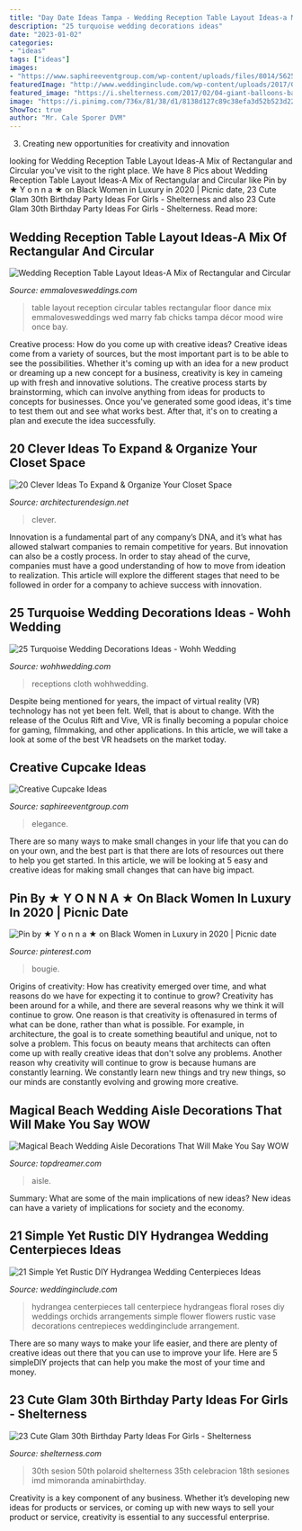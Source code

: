 ```yaml
---
title: "Day Date Ideas Tampa - Wedding Reception Table Layout Ideas-a Mix Of Rectangular And Circular"
description: "25 turquoise wedding decorations ideas"
date: "2023-01-02"
categories:
- "ideas"
tags: ["ideas"]
images:
- "https://www.saphireeventgroup.com/wp-content/uploads/files/8014/5625/5202/Creative_Cupcake_Ideas_3.jpg"
featuredImage: "http://www.weddinginclude.com/wp-content/uploads/2017/07/Tall-Hydrangea-Centerpieces-For-Weddings.jpg"
featured_image: "https://i.shelterness.com/2017/02/04-giant-balloons-banners-and-garlands.jpg"
image: "https://i.pinimg.com/736x/81/38/d1/8138d127c89c38efa3d52b523d22c3ba.jpg"
ShowToc: true
author: "Mr. Cale Sporer DVM"
---
```



3. Creating new opportunities for creativity and innovation 

	

		
looking for Wedding Reception Table Layout Ideas-A Mix of Rectangular and Circular you've visit to the right place. We have 8 Pics about Wedding Reception Table Layout Ideas-A Mix of Rectangular and Circular like Pin by ★ Y o n n a ★ on Black Women in Luxury in 2020 | Picnic date, 23 Cute Glam 30th Birthday Party Ideas For Girls - Shelterness and also 23 Cute Glam 30th Birthday Party Ideas For Girls - Shelterness. Read more:
		
    
## Wedding Reception Table Layout Ideas-A Mix Of Rectangular And Circular

<img loading=lazy src="http://emmalovesweddings.com/wp-content/uploads/2017/11/Rectangular-and-Circular-wedding-reception-table-layout.jpg" onerror="this.onerror=null;this.src='https://tse1.mm.bing.net/th?id=OIP.qVbTvxYcg4Rj4wn46eDoUgHaLH&amp;pid=15.1';" alt="Wedding Reception Table Layout Ideas-A Mix of Rectangular and Circular">

_Source: emmalovesweddings.com_

>table layout reception circular tables rectangular floor dance mix emmalovesweddings wed marry fab chicks tampa décor mood wire once bay. 

	

Creative process: How do you come up with creative ideas?
Creative ideas come from a variety of sources, but the most important part is to be able to see the possibilities. Whether it's coming up with an idea for a new product or dreaming up a new concept for a business, creativity is key in cameing up with fresh and innovative solutions. The creative process starts by brainstorming, which can involve anything from ideas for products to concepts for businesses. Once you've generated some good ideas, it's time to test them out and see what works best. After that, it's on to creating a plan and execute the idea successfully.

    
## 20 Clever Ideas To Expand &amp; Organize Your Closet Space

<img loading=lazy src="https://cdn.architecturendesign.net/wp-content/uploads/2015/07/AD-Closet-Organizing-Ideas-10.jpg" onerror="this.onerror=null;this.src='https://tse4.mm.bing.net/th?id=OIP.ahNVah62Yx0uVuiBSMuH5QHaJ3&amp;pid=15.1';" alt="20 Clever Ideas To Expand &amp; Organize Your Closet Space">

_Source: architecturendesign.net_

>clever. 

	

Innovation is a fundamental part of any company’s DNA, and it’s what has allowed stalwart companies to remain competitive for years. But innovation can also be a costly process. In order to stay ahead of the curve, companies must have a good understanding of how to move from ideation to realization. This article will explore the different stages that need to be followed in order for a company to achieve success with innovation.

    
## 25 Turquoise Wedding Decorations Ideas - Wohh Wedding

<img loading=lazy src="https://www.wohhwedding.com/wp-content/uploads/2016/05/Turquoise-Wedding-Decorations-Different-Concept.jpg" onerror="this.onerror=null;this.src='https://tse2.mm.bing.net/th?id=OIP.rP22jwxw78x5MQiJz0VELQHaLH&amp;pid=15.1';" alt="25 Turquoise Wedding Decorations Ideas - Wohh Wedding">

_Source: wohhwedding.com_

>receptions cloth wohhwedding. 

	

Despite being mentioned for years, the impact of virtual reality (VR) technology has not yet been felt. Well, that is about to change. With the release of the Oculus Rift and Vive, VR is finally becoming a popular choice for gaming, filmmaking, and other applications. In this article, we will take a look at some of the best VR headsets on the market today.

    
## Creative Cupcake Ideas

<img loading=lazy src="https://www.saphireeventgroup.com/wp-content/uploads/files/8014/5625/5202/Creative_Cupcake_Ideas_3.jpg" onerror="this.onerror=null;this.src='https://tse1.mm.bing.net/th?id=OIP.1dcXF4nZklwA9j3h_8cikQAAAA&amp;pid=15.1';" alt="Creative Cupcake Ideas">

_Source: saphireeventgroup.com_

>elegance. 

	

There are so many ways to make small changes in your life that you can do on your own, and the best part is that there are lots of resources out there to help you get started. In this article, we will be looking at 5 easy and creative ideas for making small changes that can have big impact.

    
## Pin By ★ Y O N N A ★ On Black Women In Luxury In 2020 | Picnic Date

<img loading=lazy src="https://i.pinimg.com/736x/81/38/d1/8138d127c89c38efa3d52b523d22c3ba.jpg" onerror="this.onerror=null;this.src='https://tse3.mm.bing.net/th?id=OIP.roLbO_pDbyc-5Y_DN1schAHaJ3&amp;pid=15.1';" alt="Pin by ★ Y o n n a ★ on Black Women in Luxury in 2020 | Picnic date">

_Source: pinterest.com_

>bougie. 

	

Origins of creativity: How has creativity emerged over time, and what reasons do we have for expecting it to continue to grow?
Creativity has been around for a while, and there are several reasons why we think it will continue to grow. One reason is that creativity is oftenasured in terms of what can be done, rather than what is possible. For example, in architecture, the goal is to create something beautiful and unique, not to solve a problem. This focus on beauty means that architects can often come up with really creative ideas that don't solve any problems. Another reason why creativity will continue to grow is because humans are constantly learning. We constantly learn new things and try new things, so our minds are constantly evolving and growing more creative.

    
## Magical Beach Wedding Aisle Decorations That Will Make You Say WOW

<img loading=lazy src="https://topdreamer.com/wp-content/uploads/2016/07/supposedly-atlantic-paradise-cove-but-will-double-check-2.jpg" onerror="this.onerror=null;this.src='https://tse3.mm.bing.net/th?id=OIP.oEn_asVzngmXoRxONfR7tQHaLH&amp;pid=15.1';" alt="Magical Beach Wedding Aisle Decorations That Will Make You Say WOW">

_Source: topdreamer.com_

>aisle. 

	

Summary: What are some of the main implications of new ideas?
New ideas can have a variety of implications for society and the economy.

    
## 21 Simple Yet Rustic DIY Hydrangea Wedding Centerpieces Ideas

<img loading=lazy src="http://www.weddinginclude.com/wp-content/uploads/2017/07/Tall-Hydrangea-Centerpieces-For-Weddings.jpg" onerror="this.onerror=null;this.src='https://tse4.mm.bing.net/th?id=OIP.GSUp11ims8eE4ZuyVx-DvwHaLD&amp;pid=15.1';" alt="21 Simple Yet Rustic DIY Hydrangea Wedding Centerpieces Ideas">

_Source: weddinginclude.com_

>hydrangea centerpieces tall centerpiece hydrangeas floral roses diy weddings orchids arrangements simple flower flowers rustic vase decorations centrepieces weddinginclude arrangement. 

	

There are so many ways to make your life easier, and there are plenty of creative ideas out there that you can use to improve your life. Here are 5 simpleDIY projects that can help you make the most of your time and money.

    
## 23 Cute Glam 30th Birthday Party Ideas For Girls - Shelterness

<img loading=lazy src="https://i.shelterness.com/2017/02/04-giant-balloons-banners-and-garlands.jpg" onerror="this.onerror=null;this.src='https://tse1.mm.bing.net/th?id=OIP.uexFYFHb_cbRifhb0lJRcQHaJ4&amp;pid=15.1';" alt="23 Cute Glam 30th Birthday Party Ideas For Girls - Shelterness">

_Source: shelterness.com_

>30th sesion 50th polaroid shelterness 35th celebracion 18th sesiones imd mimoranda aminabirthday. 

	

Creativity is a key component of any business. Whether it’s developing new ideas for products or services, or coming up with new ways to sell your product or service, creativity is essential to any successful enterprise.

